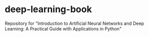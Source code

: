 # deep-learning-book
Repository for "Introduction to Artificial Neural Networks and Deep Learning: A Practical Guide with Applications in Python"
